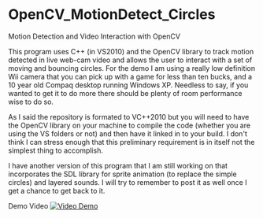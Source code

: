 OpenCV_MotionDetect_Circles
===========================

Motion Detection and Video Interaction with OpenCV

This program uses C++ (in VS2010) and the OpenCV library to track motion detected in live web-cam video and allows the user to interact with a set of moving and bouncing circles.  For the demo I am using a really low definition Wii camera that you can pick up with a game for less than ten bucks, and a 10 year old Compaq desktop running Windows XP.  Needless to say, if you wanted to get it to do more there should be plenty of room performance wise to do so.  

As I said the repository is formated to VC++2010 but you will need to have the OpenCV library on your machine to compile the code (whether you are using the VS folders or not) and then have it linked in to your build.  I don't think I can stress enough that this preliminary requirement is in itself not the simplest thing to accomplish.  

I have another version of this program that I am still working on that incorporates the SDL library for sprite animation (to replace the simple circles) and layered sounds.  I will try to remember to post it as well once I get a chance to get back to it.  

Demo Video
[![Video Demo](http://i1.ytimg.com/vi/J1GIgTklRj4/3.jpg?time=1383977956396)](http://www.youtube.com/watch?v=J1GIgTklRj4)
